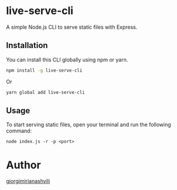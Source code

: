 # live-serve-cli

A simple Node.js CLI to serve static files with Express.

## Installation

You can install this CLI globally using npm or yarn.

```bash
npm install -g live-serve-cli
```

Or

```bash
yarn global add live-serve-cli
```

## Usage

To start serving static files, open your terminal and run the following command:

```
node index.js -r -p <port>
```

# Author
[giorgimirianashvili](https://github.com/giorgimirianashvili)
